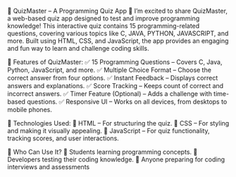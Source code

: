 🧠 QuizMaster – A Programming Quiz App 🎯
I’m excited to share QuizMaster, a web-based quiz app designed to test and improve programming knowledge! This interactive quiz contains 15 programming-related questions, covering various topics like C, JAVA, PYTHON, JAVASCRIPT, and more. Built using HTML, CSS, and JavaScript, the app provides an engaging and fun way to learn and challenge coding skills.

📌 Features of QuizMaster:
✅ 15 Programming Questions – Covers C, Java, Python, JavaScript, and more.
✅ Multiple Choice Format – Choose the correct answer from four options.
✅ Instant Feedback – Displays correct answers and explanations.
✅ Score Tracking – Keeps count of correct and incorrect answers.
✅ Timer Feature (Optional) – Adds a challenge with time-based questions.
✅ Responsive UI – Works on all devices, from desktops to mobile phones.

🔧 Technologies Used:
🔹 HTML – For structuring the quiz.
🔹 CSS – For styling and making it visually appealing.
🔹 JavaScript – For quiz functionality, tracking scores, and user interactions.

🎯 Who Can Use It?
🔹 Students learning programming concepts.
🔹 Developers testing their coding knowledge.
🔹 Anyone preparing for coding interviews and assessments
